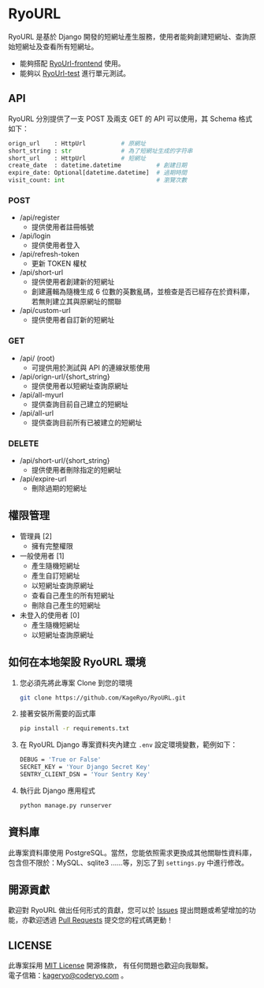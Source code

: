 # RyoURL
RyoURL 是基於 Django 開發的短網址產生服務，使用者能夠創建短網址、查詢原始短網址及查看所有短網址。  
- 能夠搭配 [RyoUrl-frontend](https://github.com/KageRyo/RyoURL-frontend) 使用。  
- 能夠以 [RyoUrl-test](https://github.com/KageRyo/RyoURL-test) 進行單元測試。
  
## API
RyoURL 分別提供了一支 POST 及兩支 GET 的 API 可以使用，其 Schema 格式如下：
```python
orign_url    : HttpUrl          # 原網址
short_string : str              # 為了短網址生成的字符串
short_url    : HttpUrl          # 短網址
create_date  : datetime.datetime          # 創建日期
expire_date: Optional[datetime.datetime]  # 過期時間
visit_count: int                          # 瀏覽次數
```
### POST
- /api/register
    - 提供使用者註冊帳號
- /api/login
    - 提供使用者登入
- /api/refresh-token
    - 更新 TOKEN 權杖
- /api/short-url
    - 提供使用者創建新的短網址
    - 創建邏輯為隨機生成 6 位數的英數亂碼，並檢查是否已經存在於資料庫，若無則建立其與原網址的關聯
- /api/custom-url
    - 提供使用者自訂新的短網址
### GET
- /api/ (root)
    - 可提供用於測試與 API 的連線狀態使用
- /api/orign-url/{short_string}
    - 提供使用者以短網址查詢原網址
- /api/all-myurl
    - 提供查詢目前自己建立的短網址
- /api/all-url
    - 提供查詢目前所有已被建立的短網址
### DELETE
- /api/short-url/{short_string}
    - 提供使用者刪除指定的短網址
- /api/expire-url
    - 刪除過期的短網址
  
## 權限管理
- 管理員 [2]
    - 擁有完整權限
- 一般使用者 [1]
    - 產生隨機短網址
    - 產生自訂短網址
    - 以短網址查詢原網址
    - 查看自己產生的所有短網址
    - 刪除自己產生的短網址
- 未登入的使用者 [0]
    - 產生隨機短網址
    - 以短網址查詢原網址
  
## 如何在本地架設 RyoURL 環境
1. 您必須先將此專案 Clone 到您的環境
    ```bash
    git clone https://github.com/KageRyo/RyoURL.git
    ```
2. 接著安裝所需要的函式庫
    ```bash
    pip install -r requirements.txt
    ```
3. 在 RyoURL Django 專案資料夾內建立 `.env` 設定環境變數，範例如下：
    ```bash
    DEBUG = 'True or False'
    SECRET_KEY = 'Your Django Secret Key'
    SENTRY_CLIENT_DSN = 'Your Sentry Key'
    ```
4. 執行此 Django 應用程式
    ```bash
    python manage.py runserver
    ```

## 資料庫
此專案資料庫使用 PostgreSQL。當然，您能依照需求更換成其他關聯性資料庫，包含但不限於：MySQL、sqlite3 ......等，別忘了到 `settings.py` 中進行修改。

## 開源貢獻
歡迎對 RyoURL 做出任何形式的貢獻，您可以於 [Issues](https://github.com/KageRyo/RyoURL/issues) 提出問題或希望增加的功能，亦歡迎透過 [Pull Requests](https://github.com/KageRyo/RyoURL/pulls) 提交您的程式碼更動！

## LICENSE
此專案採用 [MIT License](License) 開源條款，
有任何問題也歡迎向我聯繫。  
電子信箱：[kageryo@coderyo.com](mailto:kageryo@coderyo.com) 。